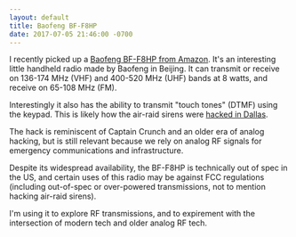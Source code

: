 ```yaml
---
layout: default
title: Baofeng BF-F8HP
date: 2017-07-05 21:46:00 -0700
---
```


I recently picked up a [Baofeng BF-F8HP from Amazon](http://a.co/2Bi5GBK). It's an interesting little handheld radio made by Baofeng in Beijing. It can transmit or receive on 136-174 MHz (VHF) and 400-520 MHz (UHF) bands at 8 watts, and receive on 65-108 MHz (FM).

Interestingly it also has the ability to transmit "touch tones" (DTMF) using the keypad. This is likely how the air-raid sirens were <a href="https://www.dallasnews.com/news/dallas/2017/04/08/emergency-sirens-blare-across-dallas-county-despite-clear-weather" target="_blank">hacked in Dallas</a>.

The hack is reminiscent of Captain Crunch and an older era of analog hacking, but is still relevant because we rely on analog RF signals for emergency communications and infrastructure.

Despite its widespread availability, the BF-F8HP is technically out of spec in the US, and certain uses of this radio may be against FCC regulations (including out-of-spec or over-powered transmissions, not to mention hacking air-raid sirens).

I'm using it to explore RF transmissions, and to expirement with the intersection of modern tech and older analog RF tech.

